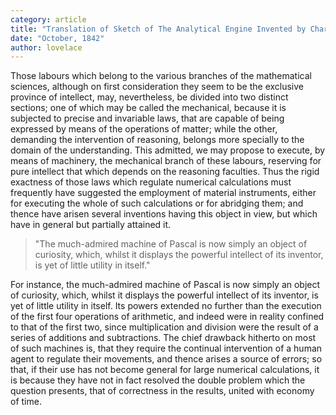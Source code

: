 ```yaml
---
category: article
title: "Translation of Sketch of The Analytical Engine Invented by Charles Babbage"
date: "October, 1842"
author: lovelace
---
```


Those labours which belong to the various branches of the mathematical sciences, although on first consideration they seem to be the exclusive province of intellect, may, nevertheless, be divided into two distinct sections; one of which may be called the mechanical, because it is subjected to precise and invariable laws, that are capable of being expressed by means of the operations of matter; while the other, demanding the intervention of reasoning, belongs more specially to the domain of the understanding.
This admitted, we may propose to execute, by means of machinery, the mechanical branch of these labours, reserving for pure intellect that which depends on the reasoning faculties. Thus the rigid exactness of those laws which regulate numerical calculations must frequently have suggested the employment of material instruments, either for executing the whole of such calculations or for abridging them; and thence have arisen several inventions having this object in view, but which have in general but partially attained it.

>"The much-admired machine of Pascal is now simply an object of curiosity, which, whilst it displays the powerful intellect of its inventor, is yet of little utility in itself."

For instance, the much-admired machine of Pascal is now simply an object of curiosity, which, whilst it displays the powerful intellect of its inventor, is yet of little utility in itself. Its powers extended no further than the execution of the first four operations of arithmetic, and indeed were in reality confined to that of the first two, since multiplication and division were the result of a series of additions and subtractions. The chief drawback hitherto on most of such machines is, that they require the continual intervention of a human agent to regulate their movements, and thence arises a source of errors; so that, if their use has not become general for large numerical calculations, it is because they have not in fact resolved the double problem which the question presents, that of correctness in the results, united with economy of time.
